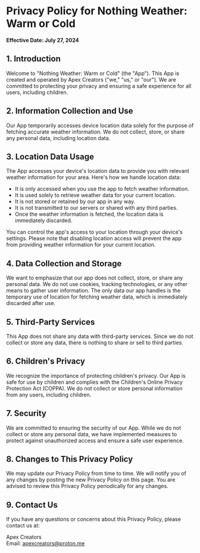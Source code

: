 
# Privacy Policy for Nothing Weather: Warm or Cold

**Effective Date: July 27, 2024**

## 1. Introduction

Welcome to "Nothing Weather: Warm or Cold" (the "App"). This App is created and operated by Apex Creators ("we," "us," or "our"). We are committed to protecting your privacy and ensuring a safe experience for all users, including children.

## 2. Information Collection and Use

Our App temporarily accesses device location data solely for the purpose of fetching accurate weather information. We do not collect, store, or share any personal data, including location data.

## 3. Location Data Usage

The App accesses your device's location data to provide you with relevant weather information for your area. Here's how we handle location data:
- It is only accessed when you use the app to fetch weather information.
- It is used solely to retrieve weather data for your current location.
- It is not stored or retained by our app in any way.
- It is not transmitted to our servers or shared with any third parties.
- Once the weather information is fetched, the location data is immediately discarded.

You can control the app's access to your location through your device's settings. Please note that disabling location access will prevent the app from providing weather information for your current location.

## 4. Data Collection and Storage

We want to emphasize that our app does not collect, store, or share any personal data. We do not use cookies, tracking technologies, or any other means to gather user information. The only data our app handles is the temporary use of location for fetching weather data, which is immediately discarded after use.

## 5. Third-Party Services

This App does not share any data with third-party services. Since we do not collect or store any data, there is nothing to share or sell to third parties.

## 6. Children's Privacy

We recognize the importance of protecting children's privacy. Our App is safe for use by children and complies with the Children's Online Privacy Protection Act (COPPA). We do not collect or store personal information from any users, including children.

## 7. Security

We are committed to ensuring the security of our App. While we do not collect or store any personal data, we have implemented measures to protect against unauthorized access and ensure a safe user experience.

## 8. Changes to This Privacy Policy

We may update our Privacy Policy from time to time. We will notify you of any changes by posting the new Privacy Policy on this page. You are advised to review this Privacy Policy periodically for any changes.

## 9. Contact Us

If you have any questions or concerns about this Privacy Policy, please contact us at:

Apex Creators  
Email: apexcreators@proton.me

